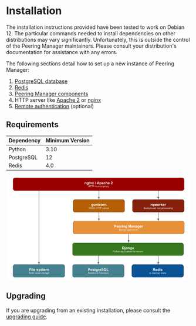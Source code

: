 # Installation

The installation instructions provided have been tested to work on Debian 12.
The particular commands needed to install dependencies on other distributions
may vary significantly. Unfortunately, this is outside the control of the
Peering Manager maintainers. Please consult your distribution's documentation
for assistance with any errors.

The following sections detail how to set up a new instance of Peering Manager:

1. [PostgreSQL database](1-postgresql.md)
1. [Redis](2-redis.md)
3. [Peering Manager components](3-peering-manager.md)
4. HTTP server like [Apache 2](4a-apache2.md) or [nginx](4b-nginx.md)
6. [Remote authentication](../administration/authentication/index.md) (optional)

## Requirements

| Dependency | Minimum Version |
|------------|-----------------|
| Python     | 3.10            |
| PostgreSQL | 12              |
| Redis      | 4.0             |

![Peering Manager application stack](../media/setup/application_stack.png)

## Upgrading

If you are upgrading from an existing installation, please consult the
[upgrading guide](upgrading.md).
